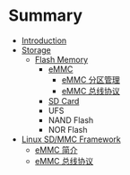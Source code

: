 # Summary

* [Introduction](README.md)
* [Storage](storage/index.md)
   * [Flash Memory](storage/flash_memory/index.md)
       * [eMMC](storage/flash_memory/emmc/index.md)
           * [eMMC 分区管理](storage/flash_memory/emmc/emmc_partitions.md)
           * [eMMC 总线协议](storage/flash_memory/emmc/emmc_bus_protocol.md)
       * [SD Card](storage/flash_memory/sdcard/index.md)
       * UFS
       * NAND Flash
       * NOR Flash
* [Linux SD/MMC Framework](linux-sd-mmc-framework/introduction.md)
   * [eMMC 简介](linux-sd-mmc-framework/emmc_overview.md)
   * [eMMC 总线协议](linux-sd-mmc-framework/emmc_bus_protocol.md)

